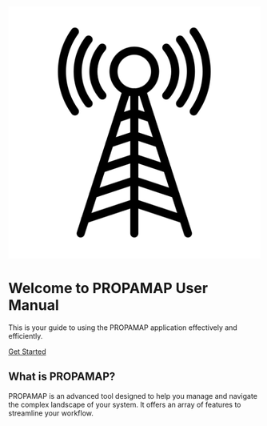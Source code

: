 

![Antena](images/antenna.png)

# Welcome to PROPAMAP User Manual

This is your guide to using the PROPAMAP application effectively and efficiently.

[Get Started](indice.html)

## What is PROPAMAP?

PROPAMAP is an advanced tool designed to help you manage and navigate the complex landscape of your system. It offers an array of features to streamline your workflow.
